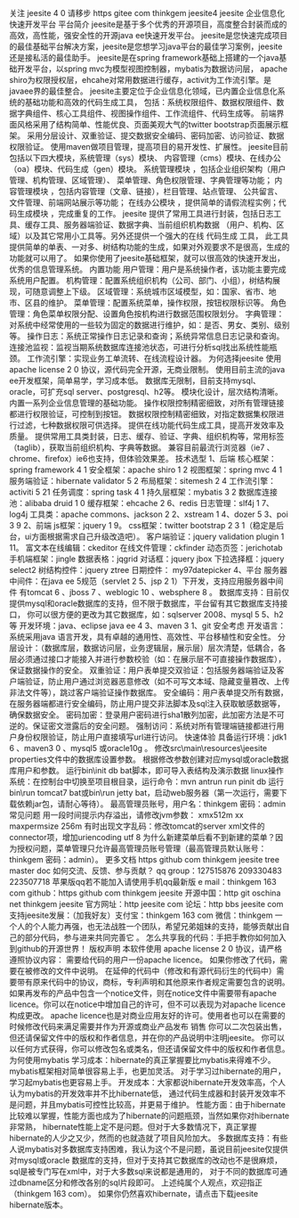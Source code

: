关注 jeesite 4 0 请移步 https gitee com thinkgem jeesite4 jeesite 企业信息化快速开发平台 平台简介 jeesite是基于多个优秀的开源项目，高度整合封装而成的高效，高性能，强安全性的开源java ee快速开发平台。 jeesite是您快速完成项目的最佳基础平台解决方案，jeesite是您想学习java平台的最佳学习案例，jeesite还是接私活的最佳助手。 jeesite是在spring framework基础上搭建的一个java基础开发平台，以spring mvc为模型视图控制器，mybatis为数据访问层， apache shiro为权限授权层，ehcahe对常用数据进行缓存，activit为工作流引擎。是javaee界的最佳整合。 jeesite主要定位于企业信息化领域，已内置企业信息化系统的基础功能和高效的代码生成工具， 包括：系统权限组件、数据权限组件、数据字典组件、核心工具组件、视图操作组件、工作流组件、代码生成等。 前端界面风格采用了结构简单、性能优良、页面美观大气的twitter bootstrap页面展示框架。 采用分层设计、双重验证、提交数据安全编码、密码加密、访问验证、数据权限验证。 使用maven做项目管理，提高项目的易开发性、扩展性。 jeesite目前包括以下四大模块，系统管理（sys）模块、 内容管理（cms）模块、在线办公（oa）模块、代码生成（gen）模块。 系统管理模块 ，包括企业组织架构（用户管理、机构管理、区域管理）、 菜单管理、角色权限管理、字典管理等功能； 内容管理模块 ，包括内容管理（文章、链接），栏目管理、站点管理、 公共留言、文件管理、前端网站展示等功能； 在线办公模块 ，提供简单的请假流程实例；代码生成模块 ，完成重复的工作。 jeesite 提供了常用工具进行封装，包括日志工具、缓存工具、服务器端验证、数据字典、当前组织机构数据 （用户、机构、区域）以及其它常用小工具等。另外还提供一个强大的在线 代码生成 工具， 此工具提供简单的单表、一对多、树结构功能的生成，如果对外观要求不是很高，生成的功能就可以用了。 如果你使用了jeesite基础框架，就可以很高效的快速开发出，优秀的信息管理系统。 内置功能 用户管理：用户是系统操作者，该功能主要完成系统用户配置。 机构管理：配置系统组织机构（公司、部门、小组），树结构展现，可随意调整上下级。 区域管理：系统城市区域模型，如：国家、省市、地市、区县的维护。 菜单管理：配置系统菜单，操作权限，按钮权限标识等。 角色管理：角色菜单权限分配、设置角色按机构进行数据范围权限划分。 字典管理：对系统中经常使用的一些较为固定的数据进行维护，如：是否、男女、类别、级别等。 操作日志：系统正常操作日志记录和查询；系统异常信息日志记录和查询。 连接池监视：监视当期系统数据库连接池状态，可进行分析sql找出系统性能瓶颈。 工作流引擎：实现业务工单流转、在线流程设计器。 为何选择jeesite 使用 apache license 2 0 协议，源代码完全开源，无商业限制。 使用目前主流的java ee开发框架，简单易学，学习成本低。 数据库无限制，目前支持mysql、oracle，可扩充sql server、postgresql、h2等。 模块化设计，层次结构清晰。内置一系列企业信息管理的基础功能。 操作权限控制精密细致，对所有管理链接都进行权限验证，可控制到按钮。 数据权限控制精密细致，对指定数据集权限进行过滤，七种数据权限可供选择。 提供在线功能代码生成工具，提高开发效率及质量。 提供常用工具类封装，日志、缓存、验证、字典、组织机构等，常用标签（taglib），获取当前组织机构、字典等数据。 兼容目前最流行浏览器（ie7 、chrome、firefox）ie6也支持，但体验效果差。 技术选型 1、后端 核心框架：spring framework 4 1 安全框架：apache shiro 1 2 视图框架：spring mvc 4 1 服务端验证：hibernate validator 5 2 布局框架：sitemesh 2 4 工作流引擎：activiti 5 21 任务调度：spring task 4 1 持久层框架：mybatis 3 2 数据库连接池：alibaba druid 1 0 缓存框架：ehcache 2 6、redis 日志管理：slf4j 1 7、log4j 工具类：apache commons、jackson 2 2、xstream 1 4、dozer 5 3、poi 3 9 2、前端 js框架：jquery 1 9。 css框架：twitter bootstrap 2 3 1（稳定是后台，ui方面根据需求自己升级改造吧）。 客户端验证：jquery validation plugin 1 11。 富文本在线编辑：ckeditor 在线文件管理：ckfinder 动态页签：jerichotab 手机端框架：jingle 数据表格：jqgrid 对话框：jquery jbox 下拉选择框：jquery select2 树结构控件：jquery ztree 日期控件： my97datepicker 4、平台 服务器中间件：在java ee 5规范（servlet 2 5、jsp 2 1）下开发，支持应用服务器中间件 有tomcat 6 、jboss 7 、weblogic 10 、websphere 8 。 数据库支持：目前仅提供mysql和oracle数据库的支持，但不限于数据库，平台留有其它数据库支持接口， 你可以很方便的更改为其它数据库，如：sqlserver 2008、mysql 5 5、h2等 开发环境：java、eclipse java ee 4 3、maven 3 1、git 安全考虑 开发语言：系统采用java 语言开发，具有卓越的通用性、高效性、平台移植性和安全性。 分层设计：（数据库层，数据访问层，业务逻辑层，展示层）层次清楚，低耦合，各层必须通过接口才能接入并进行参数校验（如：在展示层不可直接操作数据库），保证数据操作的安全。 双重验证：用户表单提交双验证：包括服务器端验证及客户端验证，防止用户通过浏览器恶意修改（如不可写文本域、隐藏变量篡改、上传非法文件等），跳过客户端验证操作数据库。 安全编码：用户表单提交所有数据，在服务器端都进行安全编码，防止用户提交非法脚本及sql注入获取敏感数据等，确保数据安全。 密码加密：登录用户密码进行sha1散列加密，此加密方法是不可逆的。保证密文泄露后的安全问题。 强制访问：系统对所有管理端链接都进行用户身份权限验证，防止用户直接填写url进行访问。 快速体验 具备运行环境：jdk1 6 、maven3 0 、mysql5 或oracle10g 。 修改src\main\resources\jeesite properties文件中的数据库设置参数。 根据修改参数创建对应mysql或oracle数据库用户和参数。 运行bin\init db bat脚本，即可导入表结构及演示数据 linux操作系统：在控制台中切换至项目根目录，运行命令：mvn antrun run pinit db 运行bin\run tomcat7 bat或bin\run jetty bat，启动web服务器（第一次运行，需要下载依赖jar包，请耐心等待）。 最高管理员账号，用户名：thinkgem 密码：admin 常见问题 用一段时间提示内存溢出，请修改jvm参数： xmx512m xx maxpermsize 256m 有时出现文字乱码：修改tomcat的server xml文件的connector项，增加uriencoding utf 8 为什么新建菜单后看不到新建的菜单？因为授权问题，菜单管理只允许最高管理员账号管理（最高管理员默认账号：thinkgem 密码：admin）。 更多文档 https github com thinkgem jeesite tree master doc 如何交流、反馈、参与贡献？ qq group：127515876 209330483 223507718 苹果版qq若不能加入请使用手机qq最新版 e mail：thinkgem 163 com github：https github com thinkgem jeesite 开源中国：http git oschina net thinkgem jeesite 官方网址：http jeesite com 论坛：http bbs jeesite com 支持jeesite发展：（加我好友）支付宝：thinkgem 163 com 微信：thinkgem 一个人的个人能力再强，也无法战胜一个团队，希望兄弟姐妹的支持，能够贡献出自己的部分代码，参与进来共同完善它 。 怎么共享我的代码：手把手教你如何加入到github的开源世界！ 版权声明 本软件使用 apache license 2 0 协议，请严格遵照协议内容： 需要给代码的用户一份apache licence。 如果你修改了代码，需要在被修改的文件中说明。 在延伸的代码中（修改和有源代码衍生的代码中）需要带有原来代码中的协议，商标，专利声明和其他原来作者规定需要包含的说明。 如果再发布的产品中包含一个notice文件，则在notice文件中需要带有apache licence。你可以在notice中增加自己的许可，但不可以表现为对apache licence构成更改。 apache licence也是对商业应用友好的许可。使用者也可以在需要的时候修改代码来满足需要并作为开源或商业产品发布 销售 你可以二次包装出售，但还请保留文件中的版权和作者信息，并在你的产品说明中注明jeesite。 你可以以任何方式获得，你可以修改包名或类名，但还请保留文件中的版权和作者信息。 为何使用mybatis 学习成本：hibernate的真正掌握要比mybatis来得难不少。mybatis框架相对简单很容易上手，也更加灵活。 对于学习过hibernate的用户，学习起mybatis也更容易上手。 开发成本：大家都说hibernate开发效率高，个人认为mybatis的开发效率并不比hibernate低， 通过代码生成器和封装开发效率不是问题，并且mybatis可控性比较高，并更易于维护。 性能方面：由于hibernate比较难以掌握，性能方面也成为了hibernate的问题瓶颈，当然如果你对hibernate非常熟， hibernate性能上定不是问题。但对于大多数情况下，真正掌握hibernate的人少之又少，然而的也就造就了项目风险加大。 多数据库支持：有些人说mybatis对多数据库支持困难，我认为这个不是问题，虽说目前jeesite仅提供对mysql或oracle 数据库的支持，但对于支持其它数据库的改动也不是很麻烦，sql是被专门写在xml中，对于大多数sql来说都是通用的， 对于不同的数据库可通过dbname区分和修改各别的sql片段即可。 上述纯属个人观点，欢迎指正（thinkgem 163 com）。 如果你仍然喜欢hibernate，请点击下载jeesite hibernate版本。